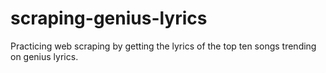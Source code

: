 # scraping-genius-lyrics
Practicing web scraping by getting the lyrics of the top ten songs trending on genius lyrics.
